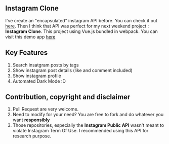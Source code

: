 ## Instagram Clone

I've create an "encapsulated" instagram API before. You can check it out [here](https://github.com/renaldybrada/public-instagram-nodejs). Then I think that API was perfect for my next weekend project : **Instagram Clone**. This project using Vue.js bundled in webpack. You can visit this demo app [here](https://instagram-clone-2.herokuapp.com/)

## Key Features
1. Search insatgram posts by tags
2. Show instagram post details (like and comment included)
3. Show instagram profile
4. Automated Dark Mode :D

## Contribution, copyright and disclaimer
1. Pull Request are very welcome. 
2. Need to modify for your need? You are free to fork and do whatever you want **responsibly**
3. Those repositories, especially the **Instagram Public API** wasn't meant to violate Instagram Term Of Use. I recommended using this API for research purpose.